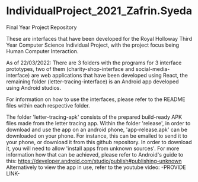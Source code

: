 # IndividualProject_2021_Zafrin.Syeda
Final Year Project Repository

These are interfaces that have been developed for the Royal Holloway Third Year Computer Science Individual Project, with the project focus being Human Computer Interaction. 

As of 22/03/2022: 
There are 3 folders with the programs for 3 interface prototypes, two of them (charity-shop-interface and social-media-interface) are web applications that have been developed using React, the remaining folder (letter-tracing-interface) is an Android app developed using Android studios. 

For information on how to use the interfaces, please refer to the README files within each respective folder. 

The folder 'letter-tracing-apk' consists of the prepared build-ready APK files made from the letter tracing app. Within the folder 'release', in order to download and use the app on an android phone, 'app-release.apk' can be downloaded on your phone. For instance, this can be emailed to send it to your phone, or download it from this github repository. In order to download it, you will need to allow 'install apps from unknown sources'. For more information how that can be achieved, please refer to Android's guide to this: https://developer.android.com/studio/publish#publishing-unknown
Alternatively to view the app in use, refer to the youtube video: -PROVIDE LINK-

